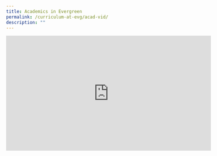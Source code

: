 ```yaml
---
title: Academics in Evergreen
permalink: /curriculum-at-evg/acad-vid/
description: ""
---
```

<iframe allowfullscreen="" allow="accelerometer; autoplay; clipboard-write; encrypted-media; gyroscope; picture-in-picture; web-share" frameborder="0" title="YouTube video player" src="https://www.youtube.com/embed/j7ea2dc82mg" height="315" width="560"></iframe>

